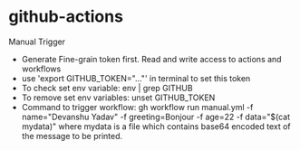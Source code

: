 # github-actions

Manual Trigger

- Generate Fine-grain token first. Read and write access to actions and workflows
- use 'export GITHUB_TOKEN="..."' in terminal to set this token
- To check set env variable: env | grep GITHUB
- To remove set env variables: unset GITHUB_TOKEN
- Command to trigger workflow:
  gh workflow run manual.yml -f name="Devanshu Yadav" -f greeting=Bonjour -f age=22 -f data="$(cat mydata)"
  where mydata is a file which contains base64 encoded text of the message to be printed.
